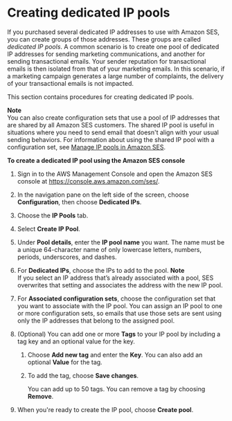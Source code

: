 # Creating dedicated IP pools<a name="dedicated-ip-pools"></a>

If you purchased several dedicated IP addresses to use with Amazon SES, you can create groups of those addresses\. These groups are called *dedicated IP pools*\. A common scenario is to create one pool of dedicated IP addresses for sending marketing communications, and another for sending transactional emails\. Your sender reputation for transactional emails is then isolated from that of your marketing emails\. In this scenario, if a marketing campaign generates a large number of complaints, the delivery of your transactional emails is not impacted\. 

This section contains procedures for creating dedicated IP pools\.

**Note**  
You can also create configuration sets that use a pool of IP addresses that are shared by all Amazon SES customers\. The shared IP pool is useful in situations where you need to send email that doesn't align with your usual sending behaviors\. For information about using the shared IP pool with a configuration set, see [Manage IP pools in Amazon SES](managing-ip-pools.md)\.

**To create a dedicated IP pool using the Amazon SES console**

1. Sign in to the AWS Management Console and open the Amazon SES console at [https://console\.aws\.amazon\.com/ses/](https://console.aws.amazon.com/ses/)\.

1. In the navigation pane on the left side of the screen, choose **Configuration**, then choose **Dedicated IPs**\.

1. Choose the **IP Pools** tab\.

1. Select **Create IP Pool**\.

1. Under **Pool details**, enter the **IP pool name** you want\. The name must be a unique 64\-character name of only lowercase letters, numbers, periods, underscores, and dashes\.

1. For **Dedicated IPs**, choose the IPs to add to the pool\.
**Note**  
 If you select an IP address that’s already associated with a pool, SES overwrites that setting and associates the address with the new IP pool\.

1. For **Associated configuration sets**, choose the configuration set that you want to associate with the IP pool\. You can assign an IP pool to one or more configuration sets, so emails that use those sets are sent using only the IP addresses that belong to the assigned pool\.

1. \(Optional\) You can add one or more **Tags** to your IP pool by including a tag key and an optional value for the key\.

   1. Choose **Add new tag** and enter the **Key**\. You can also add an optional **Value** for the tag\.

   1. To add the tag, choose **Save changes**\.

      You can add up to 50 tags\. You can remove a tag by choosing **Remove**\.

1. When you're ready to create the IP pool, choose **Create pool**\.